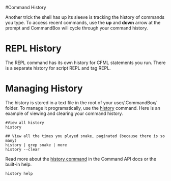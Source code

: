#Command History

Another trick the shell has up its sleeve is tracking the history of commands you type. To access recent commands, use the **up** and **down** arrow at the prompt and CommandBox will cycle through your command history.

# REPL History
The REPL command has its own history for CFML statements you run. There is a separate history for script REPL and tag REPL.

# Managing History
The history is stored in a text file in the root of your user/.CommandBox/ folder. To manage it programatically, use the [history](http://apidocs.ortussolutions.com/commandbox/1.0.0/index.html?commandbox/system/commands/history.html) command. Here is an example of viewing and clearing your command history.

```
#View all history
history

## View all the times you played snake, paginated (because there is so many)
history | grep snake | more
history --clear
```

Read more about the [history command](http://apidocs.ortussolutions.com/commandbox/1.0.0/index.html?commandbox/system/commands/history.html) in the Command API docs or the built-in help.

```
history help
```